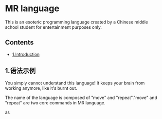 # MR language

This is an esoteric programming language created by a Chinese middle school student for entertainment purposes only.

## Contents

* [1.Introduction](#)



<h2 id="1">1.语法示例</h2>

You simply cannot understand this language!
It keeps your brain from working anymore, like it's burnt out.

The name of the language is composed of "move" and "repeat"."move" and "repeat" are two core commands in MR language.















































































as
